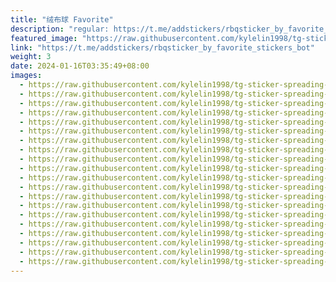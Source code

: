 ```yaml
---
title: "绒布球 Favorite"
description: "regular: https://t.me/addstickers/rbqsticker_by_favorite_stickers_bot"
featured_image: "https://raw.githubusercontent.com/kylelin1998/tg-sticker-spreading-worldwide-images/main/img/275d088b-d69c-4841-82b3-0047b86fdea9.jpg"
link: "https://t.me/addstickers/rbqsticker_by_favorite_stickers_bot"
weight: 3
date: 2024-01-16T03:35:49+08:00
images:
  - https://raw.githubusercontent.com/kylelin1998/tg-sticker-spreading-worldwide-images/main/img/275d088b-d69c-4841-82b3-0047b86fdea9.jpg
  - https://raw.githubusercontent.com/kylelin1998/tg-sticker-spreading-worldwide-images/main/img/12362edf-c9cf-4ca5-b3cf-e11b3b3e58c8.jpg
  - https://raw.githubusercontent.com/kylelin1998/tg-sticker-spreading-worldwide-images/main/img/fd841939-c516-409e-8bd9-a9cc9bb761b5.jpg
  - https://raw.githubusercontent.com/kylelin1998/tg-sticker-spreading-worldwide-images/main/img/22aead7f-3773-4aea-bfc6-7395559c9bfa.jpg
  - https://raw.githubusercontent.com/kylelin1998/tg-sticker-spreading-worldwide-images/main/img/ec827ad0-677a-4a31-8de7-a81702a3757a.jpg
  - https://raw.githubusercontent.com/kylelin1998/tg-sticker-spreading-worldwide-images/main/img/79952608-b47a-4e13-9308-5a4267dd9561.jpg
  - https://raw.githubusercontent.com/kylelin1998/tg-sticker-spreading-worldwide-images/main/img/75dec4a6-10a5-4a82-9e4e-5c99ece70211.jpg
  - https://raw.githubusercontent.com/kylelin1998/tg-sticker-spreading-worldwide-images/main/img/fe67b7b9-9c4c-45f4-9455-df7b3521e729.jpg
  - https://raw.githubusercontent.com/kylelin1998/tg-sticker-spreading-worldwide-images/main/img/33a42ab7-f78f-4318-a8c1-95087c2ed191.jpg
  - https://raw.githubusercontent.com/kylelin1998/tg-sticker-spreading-worldwide-images/main/img/88ba204c-7f84-4181-9102-7ce27fa9b627.jpg
  - https://raw.githubusercontent.com/kylelin1998/tg-sticker-spreading-worldwide-images/main/img/8ec94945-cd22-4e26-9901-686f77b90f9f.jpg
  - https://raw.githubusercontent.com/kylelin1998/tg-sticker-spreading-worldwide-images/main/img/d61b6ef7-e326-4a8f-9689-25240416a258.jpg
  - https://raw.githubusercontent.com/kylelin1998/tg-sticker-spreading-worldwide-images/main/img/93885429-b40f-48e2-b6a9-328e35e2d2e6.jpg
  - https://raw.githubusercontent.com/kylelin1998/tg-sticker-spreading-worldwide-images/main/img/5c1aaff9-4fdb-45e3-ae03-47c47d3bbaf2.jpg
  - https://raw.githubusercontent.com/kylelin1998/tg-sticker-spreading-worldwide-images/main/img/1c33152b-f992-47bd-954e-ecbe4c593008.jpg
  - https://raw.githubusercontent.com/kylelin1998/tg-sticker-spreading-worldwide-images/main/img/af09faf5-4a0c-421d-aae3-f2e689dd8d3f.jpg
  - https://raw.githubusercontent.com/kylelin1998/tg-sticker-spreading-worldwide-images/main/img/ddd7b0b2-5e09-4c22-a79e-f5400a180b85.jpg
  - https://raw.githubusercontent.com/kylelin1998/tg-sticker-spreading-worldwide-images/main/img/bd8a8e0c-fe98-4cb3-ab39-a69b0830cc06.jpg
  - https://raw.githubusercontent.com/kylelin1998/tg-sticker-spreading-worldwide-images/main/img/35264511-3e14-4c89-9d89-4e947c97b704.jpg
  - https://raw.githubusercontent.com/kylelin1998/tg-sticker-spreading-worldwide-images/main/img/b8f028e5-0762-429d-ad15-28e4747a1891.jpg
---
```

